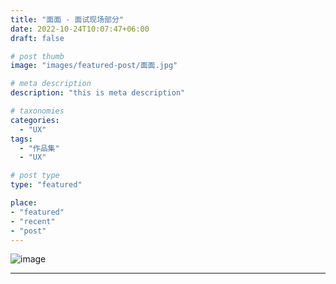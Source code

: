 ```yaml
---
title: "面面 - 面试现场部分"
date: 2022-10-24T10:07:47+06:00
draft: false

# post thumb
image: "images/featured-post/面面.jpg"

# meta description
description: "this is meta description"

# taxonomies
categories:
  - "UX"
tags:
  - "作品集"
  - "UX"

# post type
type: "featured"

place:
- "featured"
- "recent"
- "post"
---
```

![image](作品集.png)
<!-- pdf in same dir: -->

<!-- github -->
<!-- {{< embed-pdf url="./fast-food.pdf">}} -->

<!-- local -->
<!-- {{< embed-pdf url="/posts/面面/作品集-面面-汤淑萍.pdf">}} -->

<!-- pdf in static dir: -->

<!-- {{< embed-pdf url="/pdf/fast-food.pdf" >}} -->


<hr>
